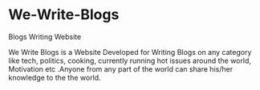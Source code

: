 # We-Write-Blogs
Blogs Writing Website

We Write Blogs is a Website Developed for Writing Blogs on any category like tech, politics, cooking, currently running hot issues around the world, Motivation etc .Anyone from any part of the world can share his/her knowledge to the the world.
